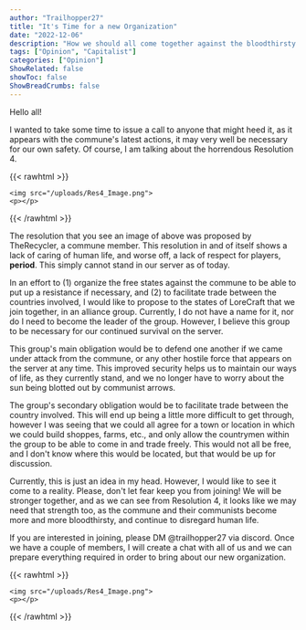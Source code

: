 ```yaml
---
author: "Trailhopper27"
title: "It's Time for a new Organization"
date: "2022-12-06"
description: "How we should all come together against the bloodthirsty communists"
tags: ["Opinion", "Capitalist"]
categories: ["Opinion"]
ShowRelated: false
showToc: false
ShowBreadCrumbs: false
---
```



Hello all! 

I wanted to take some time to issue a call to anyone that might heed it, as it appears with the commune's latest actions, it may very well be necessary for our own safety. Of course, I am talking about the horrendous Resolution 4.

{{< rawhtml >}}

    <img src="/uploads/Res4_Image.png">
    <p></p>
{{< /rawhtml >}}

The resolution that you see an image of above was proposed by TheRecycler, a commune member. This resolution in and of itself shows a lack of caring of human life, and worse off, a lack of respect for players, **period**. This simply cannot stand in our server as of today.

In an effort to (1) organize the free states against the commune to be able to put up a resistance if necessary, and (2) to facilitate trade between the countries involved, I would like to propose to the states of LoreCraft that we join together, in an alliance group. Currently, I do not have a name for it, nor do I need to become the leader of the group. However, I believe this group to be necessary for our continued survival on the server.

This group's main obligation would be to defend one another if we came under attack from the commune, or any other hostile force that appears on the server at any time. This improved security helps us to maintain our ways of life, as they currently stand, and we no longer have to worry about the sun being blotted out by communist arrows.

The group's secondary obligation would be to facilitate trade between the country involved. This will end up being a little more difficult to get through, however I was seeing that we could all agree for a town or location in which we could build shoppes, farms, etc., and only allow the countrymen within the group to be able to come in and trade freely. This would not all be free, and I don't know where this would be located, but that would be up for discussion.

Currently, this is just an idea in my head. However, I would like to see it come to a reality. Please, don't let fear keep you from joining! We will be stronger together, and as we can see from Resolution 4, it looks like we may need that strength too, as the commune and their communists become more and more bloodthirsty, and continue to disregard human life.

If you are interested in joining, please DM @trailhopper27 via discord. Once we have a couple of members, I will create a chat with all of us and we can prepare everything required in order to bring about our new organization.

{{< rawhtml >}}

    <img src="/uploads/Res4_Image.png">
    <p></p>
{{< /rawhtml >}}

